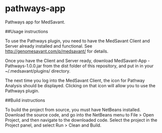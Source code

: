 pathways-app
============

Pathways app for MedSavant.

##Usage instructions

To use the Pathways plugin, you need to have the MedSavant Client and Server already installed and functional. See http://genomesavant.com/p/medsavant/ for details.

Once you have the Client and Server ready, download MedSavant-App - Pathways-1.0.0.jar from the dist folder of this repository, and put in in your ~/.medsavant/plugins/ directory.

The next time you log into the MedSavant Client, the icon for Pathway Analysis should be displayed. Clicking on that icon will allow you to use the Pathways plugin.

##Build instructions

To build the project from source, you must have NetBeans installed. Download the source code, and go into the NetBeans menu to File > Open Project, and then navigate to the downloaded code. Select the project in the Project panel, and select Run > Clean and Build.

